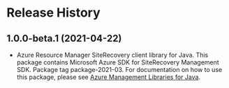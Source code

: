 # Release History

## 1.0.0-beta.1 (2021-04-22)

- Azure Resource Manager SiteRecovery client library for Java. This package contains Microsoft Azure SDK for SiteRecovery Management SDK.  Package tag package-2021-03. For documentation on how to use this package, please see [Azure Management Libraries for Java](https://aka.ms/azsdk/java/mgmt).
